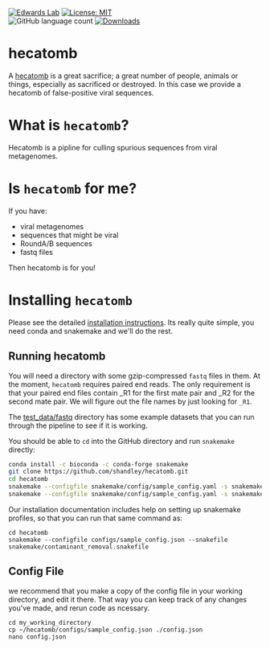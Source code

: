 [![Edwards Lab](https://img.shields.io/badge/Bioinformatics-EdwardsLab-03A9F4)](https://edwards-lab.science)
[![License: MIT](https://img.shields.io/badge/License-MIT-yellow.svg)](https://opensource.org/licenses/MIT)                                                            
![GitHub language count](https://img.shields.io/github/languages/count/shandley/hecatomb)
[![Downloads](https://img.shields.io/github/downloads/shandley/hecatomb/total?style=flat-square)](https://github.com/shandley/hecatomb/releases)


# hecatomb

A [hecatomb](https://en.wiktionary.org/wiki/hecatomb) is a great sacrifice; a great number of people, animals or things, especially as sacrificed or destroyed. In this case we provide a hecatomb of false-positive viral sequences.

# What is `hecatomb`?

Hecatomb is a pipline for culling spurious sequences from viral metagenomes. 

# Is `hecatomb` for me?

If you have:
- viral metagenomes
- sequences that might be viral
- RoundA/B sequences
- fastq files

Then hecatomb is for you!

# Installing `hecatomb`

Please see the detailed [installation instructions](INSTALLATION.md). Its really quite simple, you need conda and snakemake and we'll do the rest.

## Running hecatomb

You will need a directory with some gzip-compressed `fastq` files in them. At the moment, `hecatomb` requires paired end reads. The only requirement is that your paired end files contain \_R1 for the first mate pair and \_R2 for the second mate pair. We will figure out the file names by just looking for `_R1`. 

The [test_data/fastq](../test_data/fastq) directory has some example datasets that you can run through the pipeline to see if it is working.

You should be able to `cd` into the GitHub directory and run `snakemake` directly:

```bash
conda install -c bioconda -c conda-forge snakemake
git clone https://github.com/shandley/hecatomb.git
cd hecatomb
snakemake --configfile snakemake/config/sample_config.yaml -s snakemake/workflow/download_databases.smk --cores 4 --use-conda
snakemake --configfile snakemake/config/sample_config.yaml -s snakemake/workflow/Snakefile --cores 4 --use-conda
```

Our installation documentation includes help on setting up snakemake profiles, so that you can run that same command as:

```
cd hecatomb
snakemake --configfile configs/sample_config.json --snakefile snakemake/contaminant_removal.snakefile
```


## Config File

we recommend that you make a copy of the config file in your working directory, and edit it there. That way you can keep track of any changes you've made, and rerun code as ncessary.

```
cd my_working_directory
cp ~/hecatomb/configs/sample_config.json ./config.json
nano config.json
```